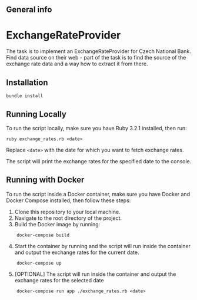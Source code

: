 ## General info
# ExchangeRateProvider

The task is to implement an ExchangeRateProvider for Czech National Bank. Find data source on their web - part of the task is to find the source of the exchange rate data and a way how to extract it from there.

## Installation
```
bundle install
```

## Running Locally

To run the script locally, make sure you have Ruby 3.2.1 installed, then run:
```
ruby exchange_rates.rb <date>
```
Replace `<date>` with the date for which you want to fetch exchange rates.

The script will print the exchange rates for the specified date to the console.

## Running with Docker

To run the script inside a Docker container, make sure you have Docker and Docker Compose installed, then follow these steps:

1. Clone this repository to your local machine.
2. Navigate to the root directory of the project.
3. Build the Docker image by running:
```
    docker-compose build
```
4. Start the container by running and the script will run inside the container and output the exchange rates for the current date.
```
    docker-compose up
```
5. [OPTIONAL] The script will run inside the container and output the exchange rates for the selected date
```
    docker-compose run app ./exchange_rates.rb <date>
```
